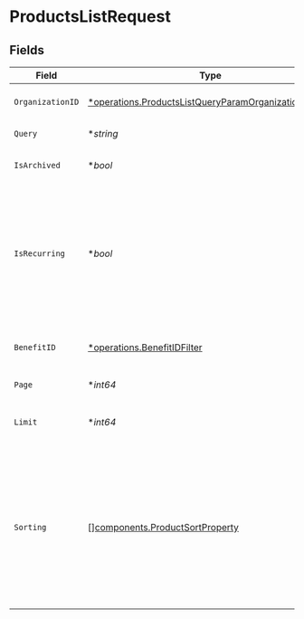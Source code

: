 # ProductsListRequest


## Fields

| Field                                                                                                                                                                   | Type                                                                                                                                                                    | Required                                                                                                                                                                | Description                                                                                                                                                             |
| ----------------------------------------------------------------------------------------------------------------------------------------------------------------------- | ----------------------------------------------------------------------------------------------------------------------------------------------------------------------- | ----------------------------------------------------------------------------------------------------------------------------------------------------------------------- | ----------------------------------------------------------------------------------------------------------------------------------------------------------------------- |
| `OrganizationID`                                                                                                                                                        | [*operations.ProductsListQueryParamOrganizationIDFilter](../../models/operations/productslistqueryparamorganizationidfilter.md)                                         | :heavy_minus_sign:                                                                                                                                                      | Filter by organization ID.                                                                                                                                              |
| `Query`                                                                                                                                                                 | **string*                                                                                                                                                               | :heavy_minus_sign:                                                                                                                                                      | Filter by product name.                                                                                                                                                 |
| `IsArchived`                                                                                                                                                            | **bool*                                                                                                                                                                 | :heavy_minus_sign:                                                                                                                                                      | Filter on archived products.                                                                                                                                            |
| `IsRecurring`                                                                                                                                                           | **bool*                                                                                                                                                                 | :heavy_minus_sign:                                                                                                                                                      | Filter on recurring products. If `true`, only subscriptions tiers are returned. If `false`, only one-time purchase products are returned.                               |
| `BenefitID`                                                                                                                                                             | [*operations.BenefitIDFilter](../../models/operations/benefitidfilter.md)                                                                                               | :heavy_minus_sign:                                                                                                                                                      | Filter products granting specific benefit.                                                                                                                              |
| `Page`                                                                                                                                                                  | **int64*                                                                                                                                                                | :heavy_minus_sign:                                                                                                                                                      | Page number, defaults to 1.                                                                                                                                             |
| `Limit`                                                                                                                                                                 | **int64*                                                                                                                                                                | :heavy_minus_sign:                                                                                                                                                      | Size of a page, defaults to 10. Maximum is 100.                                                                                                                         |
| `Sorting`                                                                                                                                                               | [][components.ProductSortProperty](../../models/components/productsortproperty.md)                                                                                      | :heavy_minus_sign:                                                                                                                                                      | Sorting criterion. Several criteria can be used simultaneously and will be applied in order. Add a minus sign `-` before the criteria name to sort by descending order. |